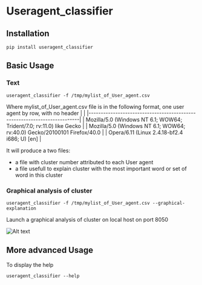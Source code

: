 # Useragent_classifier

## Installation 

```
pip install useragent_classifier
```

## Basic Usage

### Text
```
useragent_classifier -f /tmp/mylist_of_User_agent.csv
```

Where mylist_of_User_agent.csv file is in the following format, one user agent by row, with no header
|                                                                          |
|--------------------------------------------------------------------------|
| Mozilla/5.0 (Windows NT 6.1; WOW64; Trident/7.0; rv:11.0) like Gecko     |
| Mozilla/5.0 (Windows NT 6.1; WOW64; rv:40.0) Gecko/20100101 Firefox/40.0 |
| Opera/6.11 (Linux 2.4.18-bf2.4 i686; U)  [en]                            |

It will produce a two files:
- a file with cluster number attributed to each User agent
- a file usefull to explain cluster with the most important word or set of word in this cluster

### Graphical analysis of cluster    

```
useragent_classifier -f /tmp/mylist_of_User_agent.csv --graphical-explanation
```

Launch a graphical analysis of cluster on local host on port 8050

![Alt text](ressources/example_dashboard.png?raw=true "Screenshot dashboard")


## More advanced Usage

To display the help
```
useragent_classifier --help
```

